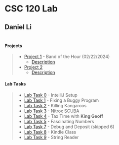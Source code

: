# CSC 120 Lab

## Daniel Li

#

#### Projects
> - [Project 1](https://github.com/BananaApache/CSC120/blob/main/src/project1/BandHour.java) - Band of the Hour (02/22/2024)
>    - [Description](https://www.cs.miami.edu/home/geoff/Courses/CSC120-24S/Assessment/BandOfTheHour.html)
> - [Project 2]()
>     - [Description]()
#### Lab Tasks
> - [Lab Task 0](https://github.com/BananaApache/CSC120/blob/main/src/week2/HelloJava.java) - IntelliJ Setup
> - [Lab Task 1](https://github.com/BananaApache/CSC120/tree/main/src/week2/GasLaw.java) - Fixing a Buggy Program
> - [Lab Task 2](https://github.com/BananaApache/CSC120/tree/main/src/week3/LabTask3.java) - Killing Kangaroos
> - [Lab Task 3](https://github.com/BananaApache/CSC120/blob/main/src/week4/ScubaDiving.java) - Nitrox SCUBA
> - [Lab Task 4](https://github.com/BananaApache/CSC120/blob/main/src/week5/TaxTime.java) - Tax Time with **King Geoff**
> - [Lab Task 5](https://github.com/BananaApache/CSC120/blob/main/src/week6/InterestingNumbers.java) - Fascinating Numbers
> - [Lab Task 7](https://github.com/BananaApache/CSC120/blob/main/src/week7/DebugLabTask.java) - Debug and Deposit (skipped 6)
> - [Lab Task 8](https://github.com/BananaApache/CSC120/blob/main/src/week8/KindleClass.java) - Kindle Class
> - [Lab Task 9](https://github.com/BananaApache/CSC120/blob/main/src/week8/StringReader.java) - String Reader

